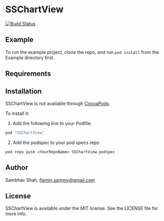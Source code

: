 # SSChartView

[![Build Status](https://travis-ci.org/sambhav7890/SSChartView.svg?branch=master)](https://travis-ci.org/sambhav7890/SSChartView)

## Example

To run the example project, clone the repo, and run `pod install` from the Example directory first.

## Requirements

## Installation

SSChartView is not available through [CocoaPods](http://cocoapods.org). 

To install it:

1. Add the following line to your Podfile:

```ruby
pod "SSChartView"
```

2. Add the podspec to your pod specs repo
```
pod repo push <YourRepoName> SSChartView.podspec
```

## Author

Sambhav Shah, flamin.sammy@gmail.com

## License

SSChartView is available under the MIT license. See the LICENSE file for more info.
